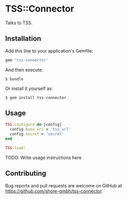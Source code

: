 # TSS::Connector

Talks to TSS.

## Installation

Add this line to your application's Gemfile:

```ruby
gem 'tss-connector'
```

And then execute:

    $ bundle

Or install it yourself as:

    $ gem install tss-connector

## Usage

```ruby
TSS.configure do |config|
  config.base_uri = 'tss_url'
  config.secret = 'secret'
end

TSS.load!
```


TODO: Write usage instructions here

## Contributing

Bug reports and pull requests are welcome on GitHub at https://github.com/shore-gmbh/tss-connector.
